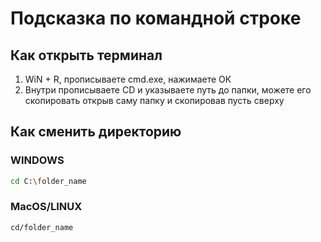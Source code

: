 # Подсказка по командной строке

## Как открыть терминал
1. WiN + R, прописываете cmd.exe, нажимаете ОК
2. Внутри прописываете CD и указываете путь до папки, можете его скопировать открыв саму папку и скопировав пусть сверху

## Как сменить директорию
### WINDOWS
```sh
cd C:\folder_name
```
### MacOS/LINUX
```sh
cd/folder_name
```